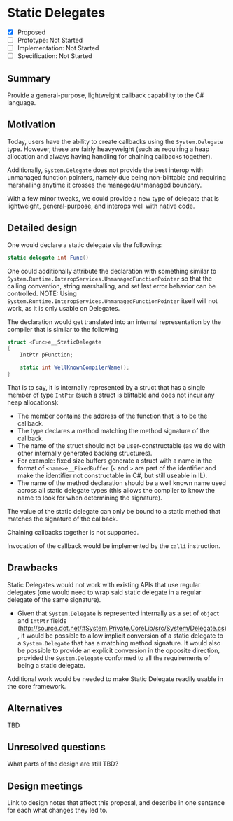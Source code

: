 # Static Delegates

* [x] Proposed
* [ ] Prototype: Not Started
* [ ] Implementation: Not Started
* [ ] Specification: Not Started

## Summary
[summary]: #summary

Provide a general-purpose, lightweight callback capability to the C# language.

## Motivation
[motivation]: #motivation

Today, users have the ability to create callbacks using the `System.Delegate` type. However, these are fairly heavyweight (such as requiring a heap allocation and always having handling for chaining callbacks together).

Additionally, `System.Delegate` does not provide the best interop with unmanaged function pointers, namely due being non-blittable and requiring marshalling anytime it crosses the managed/unmanaged boundary.

With a few minor tweaks, we could provide a new type of delegate that is lightweight, general-purpose, and interops well with native code.

## Detailed design
[design]: #detailed-design

One would declare a static delegate via the following:

```C#
static delegate int Func()
```

One could additionally attribute the declaration with something similar to `System.Runtime.InteropServices.UnmanagedFunctionPointer` so that the calling convention, string marshalling, and set last error behavior can be controlled. NOTE: Using `System.Runtime.InteropServices.UnmanagedFunctionPointer` itself will not work, as it is only usable on Delegates.

The declaration would get translated into an internal representation by the compiler that is similar to the following

```C#
struct <Func>e__StaticDelegate
{
    IntPtr pFunction;

    static int WellKnownCompilerName();
}
```

That is to say, it is internally represented by a struct that has a single member of type `IntPtr` (such a struct is blittable and does not incur any heap allocations):
* The member contains the address of the function that is to be the callback.
* The type declares a method matching the method signature of the callback.
* The name of the struct should not be user-constructable (as we do with other internally generated backing structures).
 * For example: fixed size buffers generate a struct with a name in the format of `<name>e__FixedBuffer` (`<` and `>` are part of the identifier and make the identifier not constructable in C#, but still useable in IL).
* The name of the method declaration should be a well known name used across all static delegate types (this allows the compiler to know the name to look for when determining the signature).

The value of the static delegate can only be bound to a static method that matches the signature of the callback.

Chaining callbacks together is not supported.

Invocation of the callback would be implemented by the `calli` instruction.

## Drawbacks
[drawbacks]: #drawbacks

Static Delegates would not work with existing APIs that use regular delegates (one would need to wrap said static delegate in a regular delegate of the same signature).
* Given that `System.Delegate` is represented internally as a set of `object` and `IntPtr` fields (http://source.dot.net/#System.Private.CoreLib/src/System/Delegate.cs), it would be possible to allow implicit conversion of a static delegate to a `System.Delegate` that has a matching method signature. It would also be possible to provide an explicit conversion in the opposite direction, provided the `System.Delegate` conformed to all the requirements of being a static delegate.

Additional work would be needed to make Static Delegate readily usable in the core framework.

## Alternatives
[alternatives]: #alternatives

TBD

## Unresolved questions
[unresolved]: #unresolved-questions

What parts of the design are still TBD?

## Design meetings

Link to design notes that affect this proposal, and describe in one sentence for each what changes they led to.


